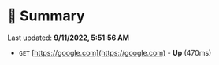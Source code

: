 # 📖 Summary
Last updated: **9/11/2022, 5:51:56 AM**

- `GET` [https://google.com](https://google.com) - **Up** (470ms)
